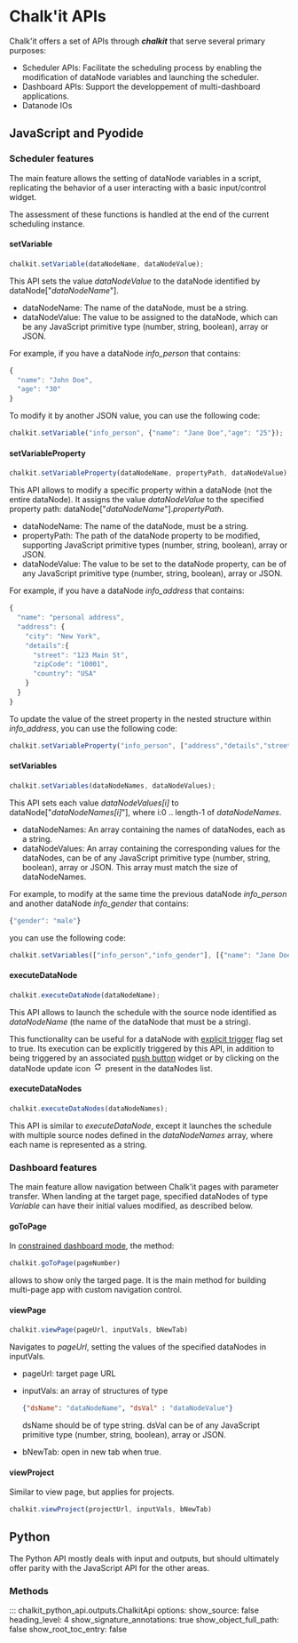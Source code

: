 # Chalk'it APIs

Chalk'it offers a set of APIs through **_chalkit_** that serve several primary purposes:

- Scheduler APIs: Facilitate the scheduling process by enabling the modification of dataNode variables and launching the scheduler.
- Dashboard APIs: Support the developpement of multi-dashboard applications.
- Datanode IOs

## JavaScript and Pyodide

### Scheduler features

The main feature allows the setting of dataNode variables in a script, replicating the behavior of a user interacting with a basic input/control widget.

The assessment of these functions is handled at the end of the current scheduling instance.

#### setVariable

```JavaScript
chalkit.setVariable(dataNodeName, dataNodeValue);
```

This API sets the value _dataNodeValue_ to the dataNode identified by dataNode["_dataNodeName_"].

- dataNodeName: The name of the dataNode, must be a string.
- dataNodeValue: The value to be assigned to the dataNode, which can be any JavaScript primitive type (number, string, boolean), array or JSON.

For example, if you have a dataNode _info_person_ that contains:

```JavaScript
{
  "name": "John Doe",
  "age": "30"
}
```

To modify it by another JSON value, you can use the following code:

```JavaScript
chalkit.setVariable("info_person", {"name": "Jane Doe","age": "25"});
```

#### setVariableProperty

```JavaScript
chalkit.setVariableProperty(dataNodeName, propertyPath, dataNodeValue);
```

This API allows to modify a specific property within a dataNode (not the entire dataNode). It assigns the value _dataNodeValue_ to the specified property path: dataNode["_dataNodeName_"]._propertyPath_.

- dataNodeName: The name of the dataNode, must be a string.
- propertyPath: The path of the dataNode property to be modified, supporting JavaScript primitive types (number, string, boolean), array or JSON.
- dataNodeValue: The value to be set to the dataNode property, can be of any JavaScript primitive type (number, string, boolean), array or JSON.

For example, if you have a dataNode _info_address_ that contains:

```JavaScript
{
  "name": "personal address",
  "address": {
    "city": "New York",
    "details":{
      "street": "123 Main St",
      "zipCode": "10001",
      "country": "USA"
    }
  }
}
```

To update the value of the street property in the nested structure within _info_address_, you can use the following code:

```JavaScript
chalkit.setVariableProperty("info_person", ["address","details","street"], "West 23rd Street");
```

#### setVariables

```JavaScript
chalkit.setVariables(dataNodeNames, dataNodeValues);
```

This API sets each value _dataNodeValues[i]_ to dataNode["_dataNodeNames[i]_"], where i:0 .. length-1 of _dataNodeNames_.

- dataNodeNames: An array containing the names of dataNodes, each as a string.
- dataNodeValues: An array containing the corresponding values for the dataNodes, can be of any JavaScript primitive type (number, string, boolean), array or JSON. This array must match the size of dataNodeNames.

For example, to modify at the same time the previous dataNode _info_person_ and another dataNode _info_gender_ that contains:

```JavaScript
{"gender": "male"}
```

you can use the following code:

```JavaScript
chalkit.setVariables(["info_person","info_gender"], [{"name": "Jane Doe","age": "25"},{"gender": "female"}]);
```

#### executeDataNode

```JavaScript
chalkit.executeDataNode(dataNodeName);
```

This API allows to launch the schedule with the source node identified as _dataNodeName_ (the name of the dataNode that must be a string).

This functionality can be useful for a dataNode with [explicit trigger](../ds/ds-execution-engine/#Explicit-Trigger) flag set to true. Its execution can be explicitly triggered by this API, in addition to being triggered by an associated [push button](../wdg/wdg-basic-inputs/#push-button) widget or by clicking on the dataNode update icon ![Update](ds/img/refresh-icon.png "Update") present in the dataNodes list.

#### executeDataNodes

```JavaScript
chalkit.executeDataNodes(dataNodeNames);
```

This API is similar to _executeDataNode_, except it launches the schedule with multiple source nodes defined in the _dataNodeNames_ array, where each name is represented as a string.

### Dashboard features

The main feature allow navigation between Chalk'it pages with parameter transfer. When landing at the target page, specified dataNodes of type _Variable_ can have their initial values modified, as described below.

#### goToPage

In [constrained dashboard mode](../export/export#scaling-methods-for-the-constrained-dashboard), the method:

```JavaScript
chalkit.goToPage(pageNumber)
```

allows to show only the targed page. It is the main method for building multi-page app with custom navigation control.

#### viewPage

```JavaScript
chalkit.viewPage(pageUrl, inputVals, bNewTab)
```

Navigates to _pageUrl_, setting the values of the specified dataNodes in inputVals.

- pageUrl: target page URL
- inputVals: an array of structures of type

  ```JSON
  {"dsName": "dataNodeName", "dsVal" : "dataNodeValue"}
  ```

  dsName should be of type string. dsVal can be of any JavaScript primitive type (number, string, boolean), array or JSON.

- bNewTab: open in new tab when true.

#### viewProject

Similar to view page, but applies for projects.

```JavaScript
chalkit.viewProject(projectUrl, inputVals, bNewTab)
```


## Python

The Python API mostly deals with input and outputs, but should ultimately offer parity with the JavaScript API for the other areas.

### Methods
::: chalkit_python_api.outputs.ChalkitApi
    options:
      show_source: false
      heading_level: 4
      show_signature_annotations: true
      show_object_full_path: false
      show_root_toc_entry: false
